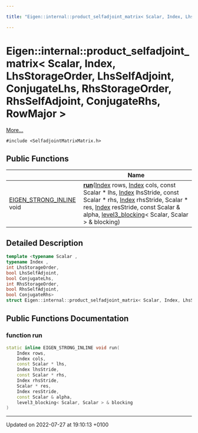 ```yaml
---

title: "Eigen::internal::product_selfadjoint_matrix< Scalar, Index, LhsStorageOrder, LhsSelfAdjoint, ConjugateLhs, RhsStorageOrder, RhsSelfAdjoint, ConjugateRhs, RowMajor >"

---
```


# Eigen::internal::product_selfadjoint_matrix< Scalar, Index, LhsStorageOrder, LhsSelfAdjoint, ConjugateLhs, RhsStorageOrder, RhsSelfAdjoint, ConjugateRhs, RowMajor >



 [More...](#detailed-description)


`#include <SelfadjointMatrixMatrix.h>`

## Public Functions

|                | Name           |
| -------------- | -------------- |
| <a href="http://example.org/files/macros_8h/#define-eigen-strong-inline">EIGEN_STRONG_INLINE</a> void | **[run](http://example.org/classes/structeigen_1_1internal_1_1product__selfadjoint__matrix_3_01scalar_00_01index_00_01lhsstorageord46e698ce1bb53ac726a04f2d133d0f90/#function-run)**(<a href="http://example.org/namespaces/namespaceeigen/#typedef-index">Index</a> rows, <a href="http://example.org/namespaces/namespaceeigen/#typedef-index">Index</a> cols, const Scalar * lhs, <a href="http://example.org/namespaces/namespaceeigen/#typedef-index">Index</a> lhsStride, const Scalar * rhs, <a href="http://example.org/namespaces/namespaceeigen/#typedef-index">Index</a> rhsStride, Scalar * res, <a href="http://example.org/namespaces/namespaceeigen/#typedef-index">Index</a> resStride, const Scalar & alpha, <a href="http://example.org/classes/classeigen_1_1internal_1_1level3__blocking/">level3_blocking</a>< Scalar, Scalar > & blocking) |

## Detailed Description

```cpp
template <typename Scalar ,
typename Index ,
int LhsStorageOrder,
bool LhsSelfAdjoint,
bool ConjugateLhs,
int RhsStorageOrder,
bool RhsSelfAdjoint,
bool ConjugateRhs>
struct Eigen::internal::product_selfadjoint_matrix< Scalar, Index, LhsStorageOrder, LhsSelfAdjoint, ConjugateLhs, RhsStorageOrder, RhsSelfAdjoint, ConjugateRhs, RowMajor >;
```

## Public Functions Documentation

### function run

```cpp
static inline EIGEN_STRONG_INLINE void run(
    Index rows,
    Index cols,
    const Scalar * lhs,
    Index lhsStride,
    const Scalar * rhs,
    Index rhsStride,
    Scalar * res,
    Index resStride,
    const Scalar & alpha,
    level3_blocking< Scalar, Scalar > & blocking
)
```


-------------------------------

Updated on 2022-07-27 at 19:10:13 +0100